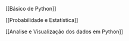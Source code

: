 
[[Básico de Python]]

[[Probabilidade e Estatística]]

[[Analise e Visualização dos dados em Python]]

